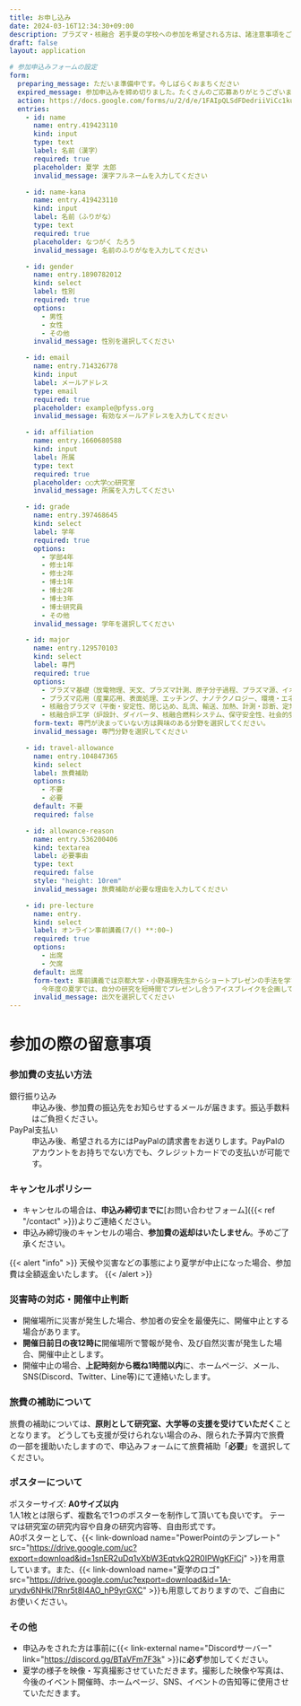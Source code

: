 ```yaml
---
title: お申し込み
date: 2024-03-16T12:34:30+09:00
description: プラズマ・核融合 若手夏の学校への参加を希望される方は、諸注意事項をご確認の上、お申し込みください。
draft: false
layout: application

# 参加申込みフォームの設定
form:
  preparing_message: ただいま準備中です。今しばらくおまちください
  expired_message: 参加申込みを締め切りました。たくさんのご応募ありがとうございました。
  action: https://docs.google.com/forms/u/2/d/e/1FAIpQLSdFDedriiViCc1kuFJbdd638mbiy7DM8PbKNmsgUbNiIhR66Q/formResponse
  entries:
    - id: name
      name: entry.419423110
      kind: input
      type: text
      label: 名前（漢字）
      required: true
      placeholder: 夏学 太郎
      invalid_message: 漢字フルネームを入力してください

    - id: name-kana
      name: entry.419423110
      kind: input
      label: 名前（ふりがな）
      type: text
      required: true
      placeholder: なつがく たろう
      invalid_message: 名前のふりがなを入力してください

    - id: gender
      name: entry.1890782012
      kind: select
      label: 性別
      required: true
      options:
        - 男性
        - 女性
        - その他
      invalid_message: 性別を選択してください

    - id: email
      name: entry.714326778
      kind: input
      label: メールアドレス
      type: email
      required: true
      placeholder: example@pfyss.org
      invalid_message: 有効なメールアドレスを入力してください

    - id: affiliation
      name: entry.1660680588
      kind: input
      label: 所属
      type: text
      required: true
      placeholder: ○○大学○○研究室
      invalid_message: 所属を入力してください

    - id: grade
      name: entry.397468645
      kind: select
      label: 学年
      required: true
      options:
        - 学部4年
        - 修士1年
        - 修士2年
        - 博士1年
        - 博士2年
        - 博士3年
        - 博士研究員
        - その他
      invalid_message: 学年を選択してください

    - id: major
      name: entry.129570103
      kind: select
      label: 専門
      required: true
      options:
        - プラズマ基礎（放電物理、天文、プラズマ計測、原子分子過程、プラズマ源、イオン源など）
        - プラズマ応用（産業応用、表面処理、エッチング、ナノテクノロジー、環境・エネルギーなど）
        - 核融合プラズマ（平衡・安定性、閉じ込め、乱流、輸送、加熱、計測・診断、定常運転・制御など）
        - 核融合炉工学（炉設計、ダイバータ、核融合燃料システム、保守安全性、社会的受容性、経済性など）
      form-text: 専門が決まっていない方は興味のある分野を選択してください。
      invalid_message: 専門分野を選択してください

    - id: travel-allowance
      name: entry.104847365
      kind: select
      label: 旅費補助
      options:
        - 不要
        - 必要
      default: 不要
      required: false

    - id: allowance-reason
      name: entry.536200406
      kind: textarea
      label: 必要事由
      type: text
      required: false
      style: "height: 10rem"
      invalid_message: 旅費補助が必要な理由を入力してください

    - id: pre-lecture
      name: entry.
      kind: select
      label: オンライン事前講義(7/() **:00~)
      required: true
      options:
        - 出席
        - 欠席
      default: 出席
      form-text: 事前講義では京都大学・小野英理先生からショートプレゼンの手法を学びます。
        今年度の夏学では、自分の研究を短時間でプレゼンし合うアイスブレイクを企画しているため、参加を推奨しております。
      invalid_message: 出欠を選択してください
---
```


# 参加の際の留意事項<i class="bx bx-fw bx-md bxs-error"></i>

### 参加費の支払い方法<i class="bx bx-fw bx-md bxs-wallet"></i>

<dl>
  <dt>銀行振り込み <i class="bx bxs-bank"></i></dt>
  <dd>申込み後、参加費の振込先をお知らせするメールが届きます。振込手数料はご負担ください。</dd>
  <dt>PayPal支払い<i class="bx bxl-paypal"></i></dt>
  <dd>申込み後、希望される方にはPayPalの請求書をお送りします。PayPalのアカウントをお持ちでない方でも、クレジットカードでの支払いが可能です。</dd>
</dl>

### キャンセルポリシー<i class="bx bx-fw bx-md bxs-user-x"></i>

- キャンセルの場合は、**申込み締切までに**[お問い合わせフォーム]({{< ref "/contact" >}})よりご連絡ください。
- 申込み締切後のキャンセルの場合、**参加費の返却はいたしません**。予めご了承ください。<br>

{{< alert "info" >}}
天候や災害などの事態により夏学が中止になった場合、参加費は全額返金いたします。
{{< /alert >}}

### 災害時の対応・開催中止判断<i class="bx bx-fw bx-md bxs-calendar-x"></i>

- 開催場所に災害が発生した場合、参加者の安全を最優先に、開催中止とする場合があります。
- **開催日前日の夜12時に**開催場所で警報が発令、及び自然災害が発生した場合、開催中止とします。
- 開催中止の場合、**上記時刻から概ね1時間以内**に、ホームページ、メール、SNS(Discord、Twitter、Line等)にて連絡いたします。

### 旅費の補助について<i class="bx bx-fw bx-md bxs-train"></i>

旅費の補助については、**原則として研究室、大学等の支援を受けていただく**こととなります。
どうしても支援が受けられない場合のみ、限られた予算内で旅費の一部を援助いたしますので、申込みフォームにて旅費補助「**必要**」を選択してください。

### ポスターについて<i class="bx bx-fw bx-md bxs-user-detail"></i>

ポスターサイズ: **A0サイズ以内**<br>
1人1枚とは限らず、複数名で1つのポスターを制作して頂いても良いです。
テーマは研究室の研究内容や自身の研究内容等、自由形式です。<br>
A0ポスターとして、{{< link-download name="PowerPointのテンプレート" src="https://drive.google.com/uc?export=download&id=1snER2uDq1vXbW3EqtvkQ2R0IPWgKFiCj" >}}を用意しています。また、{{< link-download name="夏学のロゴ" src="https://drive.google.com/uc?export=download&id=1A-urydv6NHkl7Rnr5t8I4AO_hP9yrGXC" >}}も用意しておりますので、ご自由にお使いください。

### その他<i class="bx bx-fw bx-md bxs-info-circle"></i>

- 申込みをされた方は事前に{{< link-external name="<i class='bx bxl-discord-alt'></i>Discordサーバー" link="https://discord.gg/BTaVFm7F3k" >}}に**必ず**参加してください。
- 夏学の様子を映像・写真撮影させていただきます。撮影した映像や写真は、今後のイベント開催時、ホームページ、SNS、イベントの告知等に使用させていただきます。
